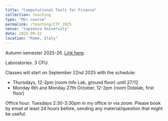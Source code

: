 ```yaml
---
title: "Computational Tools for Finance"
collection: teaching
type: "MSc course"
permalink: /teaching/CTF_2025
venue: "Sapienza University"
date: 2025-09-22
location: "Rome, Italy"
---
```


Autumn semester 2025-26. [Link here](https://corsidilaurea.uniroma1.it/it/course/33439/attendance/lesson/43669d37-bcf4-462b-8e3c-c9b1145edddb/1/1/0e6529d3-3303-4e20-9051-fda799228ccf?parent_activity_uid=f6509fd4-157e-4cd8-a65f-a6b8ac3fc335).

Laboratories. 3 CFU.

Classes will start on September 22nd 2025 with the schedule:

- Thursdays, 12-2pm (room Info Lab, ground floor) until 27/12
- Monday 6th and Monday 27th October, 12-2pm (room Didalab, first floor)

Office hour: Tuesdays 2:30-3:30pm in my office or via zoom. Please book by email at least 24 hours before, sending any material/question that might be useful.
